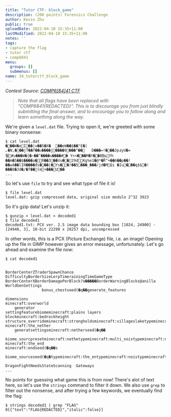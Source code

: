 ```yaml
---
title: "Tutor CTF: block_game"
description: (200 points) Forensics Challenge
author: Kevin Zhu
public: true
uploadDate: 2022-04-10 15:35+11:00
lastModified: 2022-04-10 15:35+11:00
notes: ''
tags:
- capture the flag
- tutor ctf
- comp6841
menu:
  groups: []
  submenus: []
name: 34_tutorctf_block_game
---
```


_Contest Source: [COMP6[84]41 CTF](https://www.comp6841.com/challenges)_

> _Note that all flags have been replaced with "COMP6841{REDACTED}". This is to discourage you from just blindly submitting the final answer, and to encourage you to follow along and learn something along the way._

We're given a `level.dat` file. Trying to open it, we're greeted with some binary nonsense:

```
$ cat level.dat
�      ��W�oI��|x��5�X�	��eW��$��"E�|؎�N,���jT��f��ꮦ����j����9���^��	D���=!� ��Jp߃yU�=퉽#u���W�{�~��^����ҡ����#� Y<<���M�Y��8 BȵYh	��m�5��$����a�R��3��Vu��29dKg%e1�@*�R̔^+��6��p��!��wA��lIĤ����ƌs���|�Ys��!��5���_���/jd�MQi �Iu���q$$�!���8�Jd�/�T��(m+���U��
...
```

So let's use `file` to try and see what type of file it is!

```
$ file level.dat
level.dat: gzip compressed data, original size modulo 2^32 3923
```

So it's gzip data! Let's unzip it:

```
$ gunzip < level.dat > decoded1
$ file decoded1
decoded1.txt: PCX ver. 2.5 image data bounding box [1024, 24900] - [24948, 3], 10-bit 22298 x 28257 dpi, uncompressed
```

In other words, this is a PCX (Picture Exchange) file, i.e. an image! Opening up the file in GIMP however gives an error message, unfortunately. Let's go ahead and examine the file now:

```
$ cat decoded1


BorderCenterZTraderSpawnChance
DifficultyBorderSizeLerpTimerainingTimeGameType
BorderCenterXBorderDamagePerBlock?ə�����BorderWarningBlocks@anilla
WorldGenSettings
                bonus_chestseed(�q��generate_features

dimensions
minecraft:overworld
	generator
settingfeaturebiomeminecraft:plains	layers
blockminecraft:bedrockheight	structure_overrideminecraft:strongholdsminecraft:villageslaketypeminecraft:flatypeminecraft:overworld
minecraft:the_nether
	generatsettingsminecraft:netherseed(�q��

biome_sourcpresetminecraft:nethetypeminecraft:multi_noistypeminecraft:noistypeminecraft:the_nether
minecraft:the_end
minecraft:endseed(�q��s

biome_sourceseed(�q�typeminecraft:the_entypeminecraft:noistypeminecraft:the_end

DragonFightNeedsStateScanning  Gateways
...
```

No points for guessing what game this is from now! There's alot of text here, so let's use the `strings` command to filter it down. We also use `grep` to filter out the nonsense, and after trying a few keywords, we eventually find the flag:    

```
$ strings decoded1 | grep "FLAG"
0[{"text":"FLAG{REDACTED}","italic":false}]
```